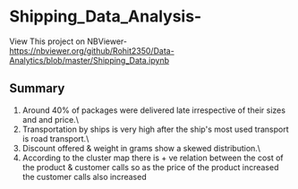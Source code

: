 # Shipping_Data_Analysis-
View This project on NBViewer-https://nbviewer.org/github/Rohit2350/Data-Analytics/blob/master/Shipping_Data.ipynb

## Summary
1. Around 40% of packages were delivered late irrespective of their sizes and and price.\
2. Transportation by ships is very high after the ship's most used transport is road transport.\
3. Discount offered & weight in grams show a skewed distribution.\
4. According to the cluster map there is + ve relation between the cost of the product & customer calls so as the price of the product increased the customer calls also increased
